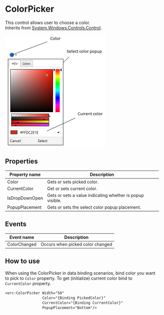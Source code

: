ColorPicker
===========

This control allows user to choose a color. 
<br />Inherits from [System.Windows.Controls.Control][1].

![ColorPicker 01][2]

## Properties

Property name|Description
-|-
Color|Gets or sets picked color.
CurrentColor|Get or sets current color.
IsDropDownOpen|Gets or sets a value indicating whether is popup visible.
PopupPlacement|Gets or sets the select color popup placement.

## Events

Event name|Description
-|-
ColorChanged|Occurs when picked color changed

## How to use

When using the ColorPicker in data binding scenarios, bind color you want to pick to `Color` property.
To get (initialize) current color bind to `CurrentColor` property.

```
<orc:ColorPicker Width="50"
                 Color="{Binding PickedColor}"
                 CurrentColor="{Binding CurrentColor}"
                 PopupPlacement="Bottom"/>
```
[1]: https://msdn.microsoft.com/en-us/library/system.windows.controls.control(v=vs.110).aspx
[2]: ../images/orc.controls/colorpicker/ColorPicker_01.png